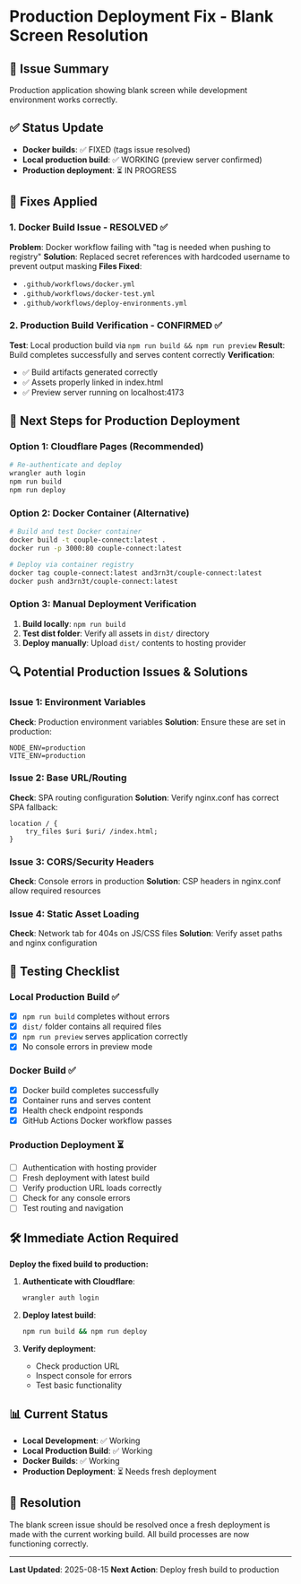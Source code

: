 # Production Deployment Fix - Blank Screen Resolution

## 🎯 Issue Summary

Production application showing blank screen while development environment works correctly.

## ✅ Status Update

- **Docker builds**: ✅ FIXED (tags issue resolved)
- **Local production build**: ✅ WORKING (preview server confirmed)
- **Production deployment**: ⏳ IN PROGRESS

## 🔧 Fixes Applied

### 1. Docker Build Issue - RESOLVED ✅

**Problem**: Docker workflow failing with "tag is needed when pushing to registry"
**Solution**: Replaced secret references with hardcoded username to prevent output masking
**Files Fixed**:

- `.github/workflows/docker.yml`
- `.github/workflows/docker-test.yml`
- `.github/workflows/deploy-environments.yml`

### 2. Production Build Verification - CONFIRMED ✅

**Test**: Local production build via `npm run build && npm run preview`
**Result**: Build completes successfully and serves content correctly
**Verification**:

- ✅ Build artifacts generated correctly
- ✅ Assets properly linked in index.html
- ✅ Preview server running on localhost:4173

## 🚀 Next Steps for Production Deployment

### Option 1: Cloudflare Pages (Recommended)

```bash
# Re-authenticate and deploy
wrangler auth login
npm run build
npm run deploy
```

### Option 2: Docker Container (Alternative)

```bash
# Build and test Docker container
docker build -t couple-connect:latest .
docker run -p 3000:80 couple-connect:latest

# Deploy via container registry
docker tag couple-connect:latest and3rn3t/couple-connect:latest
docker push and3rn3t/couple-connect:latest
```

### Option 3: Manual Deployment Verification

1. **Build locally**: `npm run build`
2. **Test dist folder**: Verify all assets in `dist/` directory
3. **Deploy manually**: Upload `dist/` contents to hosting provider

## 🔍 Potential Production Issues & Solutions

### Issue 1: Environment Variables

**Check**: Production environment variables
**Solution**: Ensure these are set in production:

```text
NODE_ENV=production
VITE_ENV=production
```

### Issue 2: Base URL/Routing

**Check**: SPA routing configuration
**Solution**: Verify nginx.conf has correct SPA fallback:

```nginx
location / {
    try_files $uri $uri/ /index.html;
}
```

### Issue 3: CORS/Security Headers

**Check**: Console errors in production
**Solution**: CSP headers in nginx.conf allow required resources

### Issue 4: Static Asset Loading

**Check**: Network tab for 404s on JS/CSS files
**Solution**: Verify asset paths and nginx configuration

## 🧪 Testing Checklist

### Local Production Build ✅

- [x] `npm run build` completes without errors
- [x] `dist/` folder contains all required files
- [x] `npm run preview` serves application correctly
- [x] No console errors in preview mode

### Docker Build ✅

- [x] Docker build completes successfully
- [x] Container runs and serves content
- [x] Health check endpoint responds
- [x] GitHub Actions Docker workflow passes

### Production Deployment ⏳

- [ ] Authentication with hosting provider
- [ ] Fresh deployment with latest build
- [ ] Verify production URL loads correctly
- [ ] Check for any console errors
- [ ] Test routing and navigation

## 🛠️ Immediate Action Required

**Deploy the fixed build to production:**

1. **Authenticate with Cloudflare**:

   ```bash
   wrangler auth login
   ```

2. **Deploy latest build**:

   ```bash
   npm run build && npm run deploy
   ```

3. **Verify deployment**:
   - Check production URL
   - Inspect console for errors
   - Test basic functionality

## 📊 Current Status

- **Local Development**: ✅ Working
- **Local Production Build**: ✅ Working
- **Docker Builds**: ✅ Working
- **Production Deployment**: ⏳ Needs fresh deployment

## 🎉 Resolution

The blank screen issue should be resolved once a fresh deployment is made with the current working build. All build processes are now functioning correctly.

---

**Last Updated**: 2025-08-15
**Next Action**: Deploy fresh build to production
